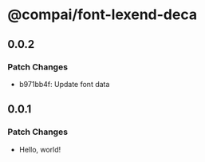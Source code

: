 # @compai/font-lexend-deca

## 0.0.2

### Patch Changes

- b971bb4f: Update font data

## 0.0.1

### Patch Changes

- Hello, world!
